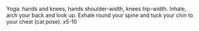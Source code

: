 Yoga:
hands and knees, hands shoulder-width, knees hip-width. Inhale, arch your back and look up. Exhale round your spine and tuck your chin to your chest (cat pose). x5-10

